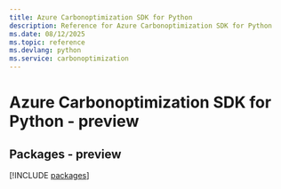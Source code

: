 ```yaml
---
title: Azure Carbonoptimization SDK for Python
description: Reference for Azure Carbonoptimization SDK for Python
ms.date: 08/12/2025
ms.topic: reference
ms.devlang: python
ms.service: carbonoptimization
---
```

# Azure Carbonoptimization SDK for Python - preview
## Packages - preview
[!INCLUDE [packages](carbonoptimization-index.md)]